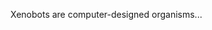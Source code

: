 <html>
   <head>
      <meta http-equiv = "refresh" content = "3; url = https://cdorgs.github.io" />
   </head>
   <body>
      <p>Xenobots are computer-designed organisms...</p>
   </body>
</html>
